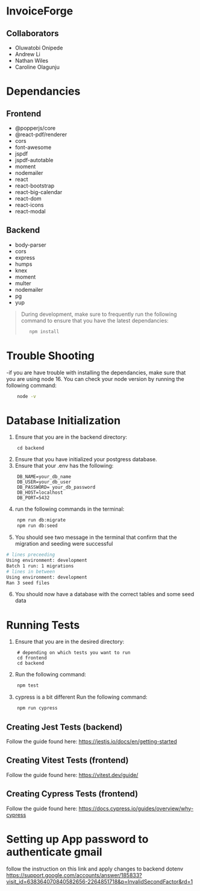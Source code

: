# InvoiceForge

## Collaborators

  - Oluwatobi Onipede
  - Andrew Li
  - Nathan Wiles
  - Caroline Olagunju

# Dependancies

## Frontend

- @popperjs/core
- @react-pdf/renderer
- cors
- font-awesome
- jspdf
- jspdf-autotable
- moment
- nodemailer
- react
- react-bootstrap
- react-big-calendar
- react-dom
- react-icons
- react-modal

## Backend

- body-parser
- cors
- express
- humps
- knex
- moment
- multer
- nodemailer
- pg
- yup

> During development, make sure to frequently run the following command to ensure that you have the latest dependancies:
>```sh
>    npm install
>```

# Trouble Shooting
-if you are have trouble with installing the dependancies, make sure that you are using node 16.  You can check your node version by running the following command:
```sh
    node -v
```

# Database Initialization
1. Ensure that you are in the backend directory:
```
    cd backend
```
2.  Ensure that you have initialized your postgress database.
3.  Ensure that your .env has the following:
```
    DB_NAME=your_db_name
    DB_USER=your_db_user
    DB_PASSWORD= your_db_password
    DB_HOST=localhost
    DB_PORT=5432
```
4. run the following commands in the terminal:
```sh
    npm run db:migrate
    npm run db:seed
```
5. You should see two message in the terminal that confirm that the migration and seeding were successful
```sh
# lines preceeding
Using environment: development
Batch 1 run: 1 migrations
# lines in between
Using environment: development
Ran 3 seed files
```
6.  You should now have a database with the correct tables and some seed data

# Running Tests
1.  Ensure that you are in the desired directory:
```
    # depending on which tests you want to run
    cd frontend
    cd backend
```
2.  Run the following command:
```sh
    npm test
```
3. cypress is a bit different Run the following command:
```sh
    npm run cypress
```

## Creating Jest Tests (backend)
Follow the guide found here: https://jestjs.io/docs/en/getting-started

## Creating Vitest Tests (frontend)

Follow the guide found here: https://vitest.dev/guide/

## Creating Cypress Tests (frontend)

Follow the guide found here: https://docs.cypress.io/guides/overview/why-cypress

# Setting up App password to authenticate gmail
follow the instruction on this link and apply changes to backend dotenv
https://support.google.com/accounts/answer/185833?visit_id=638364070840582656-2264851718&p=InvalidSecondFactor&rd=1

